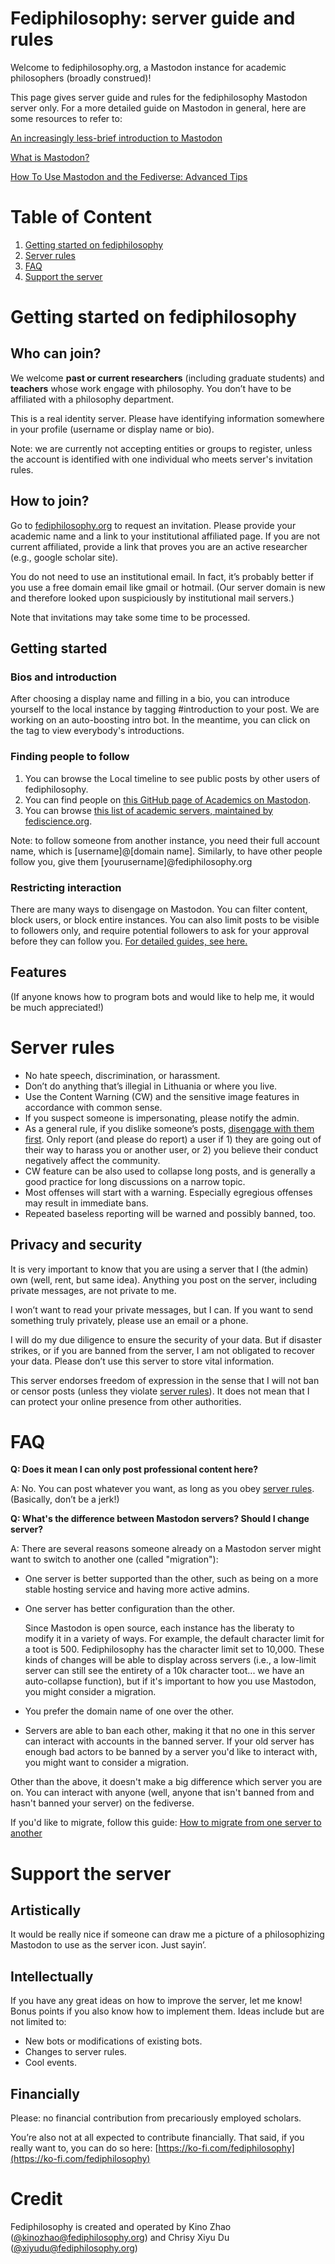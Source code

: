 # Fediphilosophy: server guide and rules

Welcome to fediphilosophy.org, a Mastodon instance for academic philosophers (broadly construed)!

This page gives server guide and rules for the fediphilosophy Mastodon server only. For a more detailed guide on Mastodon in general, here are some resources to refer to:

[An increasingly less-brief introduction to Mastodon](https://gist.github.com/joyeusenoelle/74f6e6c0f349651349a0df9ae4582969)

[What is Mastodon?](https://docs.joinmastodon.org/)

[How To Use Mastodon and the Fediverse: Advanced Tips](https://fedi.tips/how-to-use-mastodon-and-the-fediverse-advanced-tips/)

# Table of Content
1. [Getting started on fediphilosophy](#getting-started-on-fediphilosophy)
2. [Server rules](#server-rules)
3. [FAQ](#faq)
4. [Support the server](#support-the-server)

# Getting started on fediphilosophy

## Who can join?

We welcome **past or current researchers** (including graduate students) and **teachers** whose work engage with philosophy. You don’t have to be affiliated with a philosophy department.

This is a real identity server. Please have identifying information somewhere in your profile (username or display name or bio).

Note: we are currently not accepting entities or groups to register, unless the account is identified with one individual who meets server's invitation rules.

## How to join?

Go to [fediphilosophy.org](https://fediphilosophy.org/about) to request an invitation. Please provide your academic name and a link to your institutional affiliated page. If you are not current affiliated, provide a link that proves you are an active researcher (e.g., google scholar site).

You do not need to use an institutional email. In fact, it’s probably better if you use a free domain email like gmail or hotmail. (Our server domain is new and therefore looked upon suspiciously by institutional mail servers.)

Note that invitations may take some time to be processed.

## Getting started

### Bios and introduction

After choosing a display name and filling in a bio, you can introduce yourself to the local instance by tagging #introduction to your post. We are working on an auto-boosting intro bot. In the meantime, you can click on the tag to view everybody's introductions.

### Finding people to follow

1. You can browse the Local timeline to see public posts by other users of fediphilosophy.
2. You can find people on [this GitHub page of Academics on Mastodon](https://github.com/nathanlesage/academics-on-mastodon).
3. You can browse [this list of academic servers, maintained by fediscience.org](https://fediscience.org/server-list.html).

Note: to follow someone from another instance, you need their full account name, which is [username]@[domain name]. Similarly, to have other people follow you, give them [yourusername]@fediphilosophy.org

### Restricting interaction

There are many ways to disengage on Mastodon. You can filter content, block users, or block entire instances. You can also limit posts to be visible to followers only, and require potential followers to ask for your approval before they can follow you. [For detailed guides, see here.](https://docs.joinmastodon.org/user/moderating/)

## Features

(If anyone knows how to program bots and would like to help me, it would be much appreciated!)

# Server rules

- No hate speech, discrimination, or harassment.
- Don’t do anything that’s illegial in Lithuania or where you live.
- Use the Content Warning (CW) and the sensitive image features in accordance with common sense.
- If you suspect someone is impersonating, please notify the admin.
- As a general rule, if you dislike someone’s posts, [disengage with them first](#restricting-interaction). Only report (and please do report) a user if 1) they are going out of their way to harass you or another user, or 2) you believe their conduct negatively affect the community.
- CW feature can be also used to collapse long posts, and is generally a good practice for long discussions on a narrow topic.
- Most offenses will start with a warning. Especially egregious offenses may result in immediate bans.
- Repeated baseless reporting will be warned and possibly banned, too.

## Privacy and security

<aside>
It is very important to know that you are using a server that I (the admin) own (well, rent, but same idea). Anything you post on the server, including private messages, are not private to me.

</aside>

I won’t want to read your private messages, but I can. If you want to send something truly privately, please use an email or a phone.

I will do my due diligence to ensure the security of your data. But if disaster strikes, or if you are banned from the server, I am not obligated to recover your data. Please don’t use this server to store vital information.

This server endorses freedom of expression in the sense that I will not ban or censor posts (unless they violate [server rules](#server-rules)). It does not mean that I can protect your online presence from other authorities.

# FAQ

**Q: Does it mean I can only post professional content here?**

A: No. You can post whatever you want, as long as you obey [server rules](#server-rules). (Basically, don’t be a jerk!)

**Q: What's the difference between Mastodon servers? Should I change server?**

A: There are several reasons someone already on a Mastodon server might want to switch to another one (called "migration"):
- One server is better supported than the other, such as being on a more stable hosting service and having more active admins.
- One server has better configuration than the other.

  Since Mastodon is open source, each instance has the liberaty to modify it in a variety of ways. For example, the default character limit for a toot is 500. Fediphilosophy has the character limit set to 10,000. These kinds of changes will be able to display across servers (i.e., a low-limit server can still see the entirety of a 10k character toot... we have an auto-collapse function), but if it's important to how you use Mastodon, you might consider a migration.
- You prefer the domain name of one over the other.
- Servers are able to ban each other, making it that no one in this server can interact with accounts in the banned server. If your old server has enough bad actors to be banned by a server you'd like to interact with, you might want to consider a migration.

Other than the above, it doesn't make a big difference which server you are on. You can interact with anyone (well, anyone that isn't banned from and hasn't banned your server) on the fediverse.

If you'd like to migrate, follow this guide: [How to migrate from one server to another](https://blog.joinmastodon.org/2019/06/how-to-migrate-from-one-server-to-another/)

# Support the server

## Artistically

It would be really nice if someone can draw me a picture of a philosophizing Mastodon to use as the server icon. Just sayin’.

## Intellectually

If you have any great ideas on how to improve the server, let me know! Bonus points if you also know how to implement them. Ideas include but are not limited to:

- New bots or modifications of existing bots.
- Changes to server rules.
- Cool events.

## Financially

Please: no financial contribution from precariously employed scholars.

You’re also not at all expected to contribute financially. That said, if you really want to, you can do so here: [https://ko-fi.com/fediphilosophy](https://ko-fi.com/fediphilosophy)

# Credit

Fediphilosophy is created and operated by Kino Zhao ([@kinozhao@fediphilosophy.org](https://fediphilosophy.org/@kinozhao)) and Chrisy Xiyu Du ([@xiyudu@fediphilosophy.org](https://fediphilosophy.org/@xiyudu))
